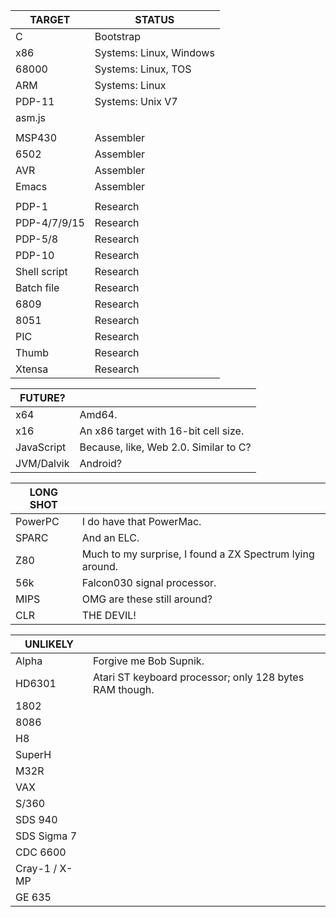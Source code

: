 | TARGET	| STATUS
| ------------- | ------
| C		| Bootstrap
| x86		| Systems: Linux, Windows |
| 68000		| Systems: Linux, TOS
| ARM		| Systems: Linux
| PDP-11	| Systems: Unix V7
| asm.js	|
|		|
| MSP430	| Assembler
| 6502		| Assembler
| AVR		| Assembler
| Emacs		| Assembler
|		|
| PDP-1		| Research
| PDP-4/7/9/15	| Research
| PDP-5/8	| Research
| PDP-10	| Research
| Shell script	| Research
| Batch file	| Research
| 6809		| Research
| 8051		| Research
| PIC		| Research
| Thumb		| Research
| Xtensa	| Research

| FUTURE?	| |
| ------------- | ---
| x64		| Amd64.
| x16		| An x86 target with 16-bit cell size.
| JavaScript	| Because, like, Web 2.0.  Similar to C?
| JVM/Dalvik	| Android?

| LONG SHOT	| |
| ------------- | ---
| PowerPC	| I do have that PowerMac.
| SPARC		| And an ELC.
| Z80		| Much to my surprise, I found a ZX Spectrum lying around.
| 56k		| Falcon030 signal processor.
| MIPS		| OMG are these still around?
| CLR		| THE DEVIL!

| UNLIKELY	| |
| ------------- | ---
| Alpha		| Forgive me Bob Supnik.
| HD6301	| Atari ST keyboard processor; only 128 bytes RAM though.
| 1802		|
| 8086		|
| H8		|
| SuperH	|
| M32R		|
| VAX		|
| S/360		|
| SDS 940	|
| SDS Sigma 7	|
| CDC 6600	|
| Cray-1 / X-MP	|
| GE 635	|
